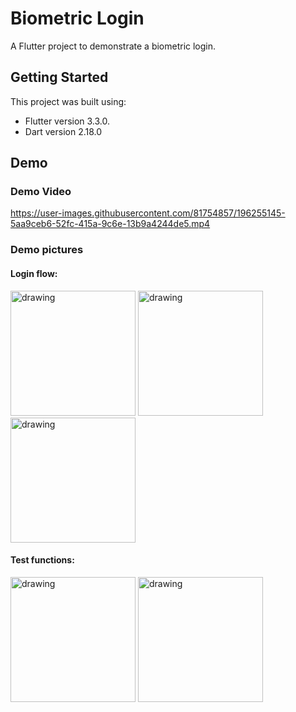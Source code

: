 # Biometric Login

A  Flutter project to demonstrate a biometric login.

## Getting Started

This project was built using:

- Flutter version 3.3.0.
- Dart version 2.18.0

## Demo

### Demo Video

https://user-images.githubusercontent.com/81754857/196255145-5aa9ceb6-52fc-415a-9c6e-13b9a4244de5.mp4


### Demo pictures

#### Login flow:

<img src="https://user-images.githubusercontent.com/81754857/196255333-e969b58d-388f-4e20-95ad-0e2eeecc0dd6.jpeg" alt="drawing" width="200"/> <img src="https://user-images.githubusercontent.com/81754857/196255340-8945bf99-c231-4089-aa81-d54e55865a60.jpeg" alt="drawing" width="200"/> <img src="https://user-images.githubusercontent.com/81754857/196255341-7454f7ff-182d-4b0d-bfa4-79d0e4eddc7e.jpeg" alt="drawing" width="200"/> 

#### Test functions:

<img src="https://user-images.githubusercontent.com/81754857/196255346-9079386f-2964-4a77-b6ee-87cae199a8ce.jpeg" alt="drawing" width="200"/> <img src="https://user-images.githubusercontent.com/81754857/196255349-ea0edbee-0963-4220-881e-1c35875c4fda.jpeg" alt="drawing" width="200"/>
